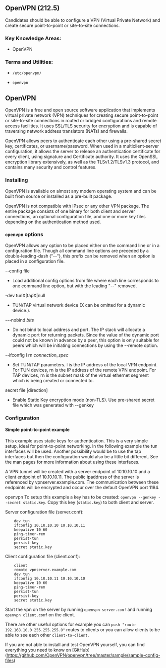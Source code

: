##  OpenVPN (212.5)

Candidates should be able to configure a VPN (Virtual Private Network)
and create secure point-to-point or site-to-site connections.

###   Key Knowledge Areas:

- OpenVPN

###   Terms and Utilities:

-   `/etc/openvpn/`

-   `openvpn`

##  OpenVPN

OpenVPN is a free and open source software application that implements
virtual private network (VPN) techniques for creating secure
point-to-point or site-to-site connections in routed or bridged
configurations and remote access facilities. It uses SSL/TLS security
for encryption and is capable of traversing network address translators
(NATs) and firewalls.

OpenVPN allows peers to authenticate each other using a pre-shared
secret key, certificates, or username/password. When used in a
multiclient-server configuration, it allows the server to release an
authentication certificate for every client, using signature and
Certificate authority. It uses the OpenSSL encryption library
extensively, as well as the TLSv1.2/TLSv1.3 protocol, and contains many
security and control features.

###   Installing

OpenVPN is available on almost any modern operating system and can be
built from source or installed as a pre-built package.

OpenVPN is not compatible with IPsec or any other VPN package. The
entire package consists of one binary for both client and server
connections, an optional configuration file, and one or more key files
depending on the authentication method used.

###   `openvpn` options

OpenVPN allows any option to be placed either on the command
line or in a configuration file. Though all command line options are
preceded by a double-leading-dash ("\--"), this prefix can be removed
when an option is placed in a configuration file.

\--config file

-   Load additional config options from file where each line corresponds
    to one command line option, but with the leading \"\--\" removed.

-dev tunX\|tapX\|null

-   TUN/TAP virtual network device (X can be omitted for a dynamic
    device.).

\-\--nobind *bits*

-   Do not bind to local address and port. The IP stack will allocate a
    dynamic port for returning packets. Since the value of the dynamic
    port could not be known in advance by a peer, this option is only
    suitable for peers which will be initiating connections by using the
    \--remote option.

\--ifconfig l rn *connection\_spec*

-   Set TUN/TAP parameters. l is the IP address of the local VPN
    endpoint. For TUN devices, rn is the IP address of the remote VPN
    endpoint. For TAP devices, rn is the subnet mask of the virtual
    ethernet segment which is being created or connected to.

secret file \[direction\]

-   Enable Static Key encryption mode (non-TLS). Use pre-shared secret
    file which was generated with \--genkey

###   Configuration

####  Simple point-to-point example

This example uses static keys for authentication. This is a very simple
setup, ideal for point-to-point networking. In the following example the
tun interfaces will be used. Another possibility would be to use the tap
interfaces but then the configuration would also be a little bit
different. See the man pages for more information about using these
interfaces.

A VPN tunnel will be created with a server endpoint of 10.10.10.10 and a
client endpoint of 10.10.10.11. The public ipaddress of the server is
referenced by vpnserver.example.com. The communication between these
endpoints will be encrypted and occur over the default OpenVPN port
1194.

openvpn To setup this example a key has to be created:
`openvpn --genkey
                    --secret static.key`. Copy this key (`static.key`)
to both client and server.

Server configuration file (server.conf):

        dev tun
        ifconfig 10.10.10.10 10.10.10.11
        keepalive 10 60
        ping-timer-rem
        persist-tun
        persist-key
        secret static.key


Client configuration file (client.conf):

        client
        remote vpnserver.example.com
        dev tun
        ifconfig 10.10.10.11 10.10.10.10
        keepalive 10 60
        ping-timer-rem
        persist-tun
        persist-key
        secret static.key


Start the vpn on the server by running `openvpn server.conf` and running
`openvpn client.conf` on the client.

There are other useful options for example you can `push "route 192.168.10.0 255.255.255.0"` routes to clients or you can allow clients to be able to see each other `client-to-client`.

If you are not able to install and test OpenVPN yourself, you can find everything you need to know on [GitHub]
(https://github.com/OpenVPN/openvpn/tree/master/sample/sample-config-files)

